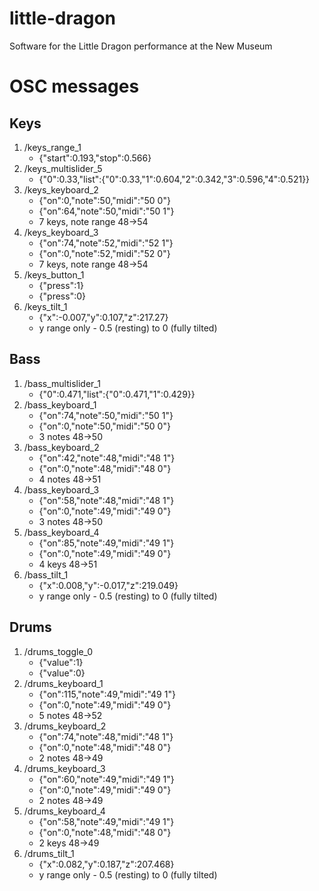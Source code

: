 # little-dragon
Software for the Little Dragon performance at the New Museum



# OSC messages

## Keys

1. /keys_range_1 
	- {"start":0.193,"stop":0.566}
1. /keys_multislider_5 
	- {"0":0.33,"list":{"0":0.33,"1":0.604,"2":0.342,"3":0.596,"4":0.521}}
1. /keys_keyboard_2 
	- {"on":0,"note":50,"midi":"50 0"}
	- {"on":64,"note":50,"midi":"50 1"}
	- 7 keys, note range 48->54
1. /keys_keyboard_3 
	- {"on":74,"note":52,"midi":"52 1"}
	- {"on":0,"note":52,"midi":"52 0"}
	- 7 keys, note range 48->54
1. /keys_button_1
	- {"press":1}
	- {"press":0}
1. /keys_tilt_1
	- {"x":-0.007,"y":0.107,"z":217.27}
	- y range only - 0.5 (resting) to 0 (fully tilted)

## Bass
1. /bass_multislider_1
	- {"0":0.471,"list":{"0":0.471,"1":0.429}}
1. /bass_keyboard_1
	- {"on":74,"note":50,"midi":"50 1"}
	- {"on":0,"note":50,"midi":"50 0"}
	- 3 notes 48->50
1. /bass_keyboard_2
	- {"on":42,"note":48,"midi":"48 1"}
	- {"on":0,"note":48,"midi":"48 0"}
	- 4 notes 48->51
1. /bass_keyboard_3
	- {"on":58,"note":48,"midi":"48 1"}
	- {"on":0,"note":49,"midi":"49 0"}
	- 3 notes 48->50
1. /bass_keyboard_4
	- {"on":85,"note":49,"midi":"49 1"}
	- {"on":0,"note":49,"midi":"49 0"}
	- 4 keys 48->51
1. /bass_tilt_1
	- {"x":0.008,"y":-0.017,"z":219.049}
	- y range only - 0.5 (resting) to 0 (fully tilted)
		
## Drums
1. /drums_toggle_0
	- {"value":1}
	- {"value":0}
1. /drums_keyboard_1
	- {"on":115,"note":49,"midi":"49 1"}
	- {"on":0,"note":49,"midi":"49 0"}
	- 5 notes 48->52
1. /drums_keyboard_2
	- {"on":74,"note":48,"midi":"48 1"}
	- {"on":0,"note":48,"midi":"48 0"}
	- 2 notes 48->49
1. /drums_keyboard_3
	- {"on":60,"note":49,"midi":"49 1"}
	- {"on":0,"note":49,"midi":"49 0"}
	- 2 notes 48->49
1. /drums_keyboard_4
	- {"on":58,"note":49,"midi":"49 1"}
	- {"on":0,"note":48,"midi":"48 0"}
	- 2 keys 48->49
1. /drums_tilt_1
	- {"x":0.082,"y":0.187,"z":207.468}
	- y range only - 0.5 (resting) to 0 (fully tilted)

